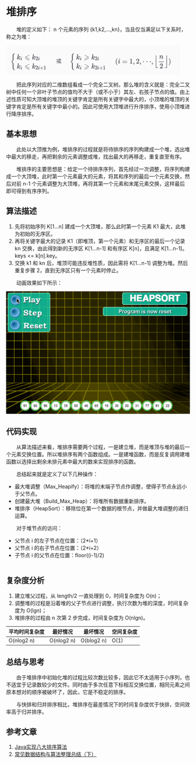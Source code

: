 #  堆排序

　　堆的定义如下： n 个元素的序列 {k1,k2,...,kn}，当且仅当满足以下关系时，称之为堆：

![](image/堆定义.png)

　　把此序列对应的二维数组看成一个完全二叉树。那么堆的含义就是：完全二叉树中任何一个非叶子节点的值均不大于（或不小于）其左、右孩子节点的值。由上述性质可知大顶堆的堆顶的关键字肯定是所有关键字中最大的，小顶堆的堆顶的关键字肯定是所有关键字中最小的。因此可使用大顶堆进行升序排序，使用小顶堆进行降序排序。

## 基本思想

　　此处以大顶推为例，堆排序的过程就是将待排序的序列构建成一个堆，选出堆中最大的移走，再把剩余的元素调整成堆，找出最大的再移走，重复直至有序。

　　堆排序的主要思想是：给定一个待排序序列，首先经过一次调整，将序列构建成一个大顶堆，此时第一个元素最大的元素，将其和序列的最后一个元素交换，然后对前 n-1 个元素调整为大顶堆，再将其第一个元素和末尾元素交换，这样最后即可得到有序序列。

## 算法描述

1. 先将初始序列 K[1...n] 建成一个大顶堆，那么此时第一个元素 K1 最大，此堆为初始的无序区。
2. 再将关键字最大的记录 K1（即堆顶，第一个元素）和无序区的最后一个记录 kn 交换，由此得到新的无序区 K[1...n-1] 和有序区 K[n]，且满足 K[1...n-1]。keys <= k[n].key。
3. 交换 k1 和 kn 后，堆顶可能违反堆性质，因此需将 K[1...n-1] 调整为堆。然后重复步骤 2，直到无序区只有一个元素时停止。

　　动画效果如下所示：

![](image/堆排序.gif)

## 代码实现

　　从算法描述来看，堆排序需要两个过程，一是建立堆，而是堆顶与堆的最后一个元素交换位置。所以堆排序有两个函数组成。一是建堆函数，而是反复调用建堆函数以选择出剩余未排元素中最大的数来实现排序的函数。

　　总结起来就是定义了以下几种操作：

* 最大堆调整（Max_Heapify）：将堆的末端子节点作调整，使得子节点永远小于父节点。
* 创建最大堆（Build_Max_Heap）：将堆所有数据重新排序。
* 堆排序（HeapSort）：移除位在第一个数据的根节点，并做最大堆调整的递归运算。

　　对于堆节点的访问：

* 父节点 i 的左子节点在位置：（2*i+1）
* 父节点 i 的右子节点在位置：（2*i+2）
* 子节点 i 的父节点在位置：floor((i-1)/2)

```

```

## 复杂度分析

1. 建立堆父过程，从 length/2 一直处理到 0，时间复杂度为 O(n)；
2. 调整堆的过程是沿着堆的父子节点进行调整，执行次数为堆的深度，时间复杂度为 O(lgn)；
3. 堆排序的过程由 n 次第 2 步完成，时间复杂度为 O(nlgn)。

| 平均时间复杂度 | 最好情况   | 最坏情况   | 空间复杂度 |
| -------------- | ---------- | ---------- | ---------- |
| O(nlog2 n)     | O(nlog2 n) | O(blog2 n) | O(1)       |

## 总结与思考

　　由于堆排序中初始化堆的过程比较次数比较多，因此它不太适用于小序列，也不适宜于记录数较少的文件。同时由于多次任意下标相互交换位置，相同元素之间原本想对的顺序被破坏了，因此，它是不稳定的排序。

　　与快排和归并排序相比，堆排序在最差情况下的时间复杂度优于快排，空间效率高于归并排序。

## 参考文章

1. [Java实现八大排序算法](https://www.cnblogs.com/morethink/p/8419151.html)
3. [常见数据结构与算法整理总结（下）](https://www.jianshu.com/p/42f81846c0fb)

